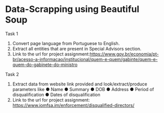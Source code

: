 # Data-Scrapping using Beautiful Soup
Task 1
1. Convert page language from Portuguese to English.
2. Extract all entities that are present in Special Advisors section.
3. Link to the url for project assignment:https://www.gov.br/economia/pt-br/acesso-a-informacao/institucional/quem-e-quem/gabinte/quem-e-quem-do-gabinete-do-ministro

Task 2

1. Extract data from website link provided and look/extract/produce
parameters like
● Name
● Summary
● DOB
● Address
● Period of disqualification
● Dates of disqualification
2. Link to the url for project assignment: https://www.iomfsa.im/enforcement/disqualified-directors/
